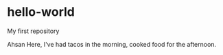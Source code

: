 # hello-world
My first repository

Ahsan Here, I've had tacos in the morning, cooked food for the afternoon.
